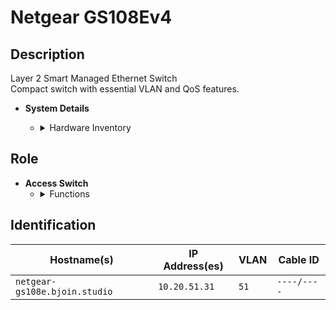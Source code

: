 # Netgear GS108Ev4

## Description
Layer 2 Smart Managed Ethernet Switch  
Compact switch with essential VLAN and QoS features.

- **System Details**
    - <details>
        <summary>Hardware Inventory</summary>

        <details>
        <summary>Ports</summary>

            - 8x 1Gb RJ45

        </details>

        <details>
        <summary>Power</summary>

            - 12V DC, 3.7W typical  
            - Fanless, silent operation

        </details>

        <details>
        <summary>Operating System</summary>

            - Web UI with VLAN, QoS, IGMP Snooping  
            - Supports rate limiting and traffic monitoring

        </details>

        <details>
        <summary>Data Sheet</summary>

            - [Netgear GS108Ev4 Product Page](https://www.netgear.com/support/product/gs108ev4/)

        </details>

    </details>

## Role
- **Access Switch**
    - <details>
        <summary>Functions</summary>

        - Ideal for small office or lab environments  
        - VLAN tagging and basic traffic shaping

        </details>
    </details>

## Identification

| Hostname(s)               | IP Address(es)   | VLAN  | Cable ID   |
|---------------------------|------------------|-------|------------|
| `netgear-gs108e.bjoin.studio` | `10.20.51.31` | `51`  | `----/----` |
